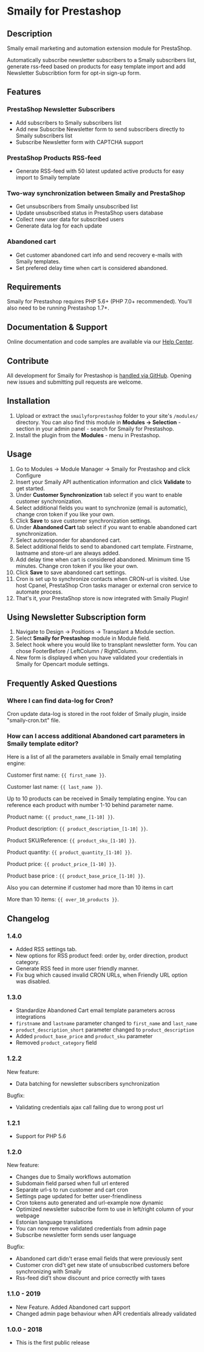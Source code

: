 # Smaily for Prestashop

## Description

Smaily email marketing and automation extension module for PrestaShop.

Automatically subscribe newsletter subscribers to a Smaily subscribers list, generate rss-feed based on products for easy template import and add Newsletter Subscribtion form for opt-in sign-up form.

## Features

### PrestaShop Newsletter Subscribers

- Add subscribers to Smaily subscribers list
- Add new Subscribe Newsletter form to send subscribers directly to Smaily subscribers list
- Subscribe Newsletter form with CAPTCHA support

### PrestaShop Products RSS-feed

- Generate RSS-feed with 50 latest updated active products for easy import to Smaily template

### Two-way synchronization between Smaily and PrestaShop

- Get unsubscribers from Smaily unsubscribed list
- Update unsubscribed status in PrestaShop users database
- Collect new user data for subscribed users
- Generate data log for each update

### Abandoned cart

- Get customer abandoned cart info and send recovery e-mails with Smaily templates.
- Set prefered delay time when cart is considered abandoned.

## Requirements

Smaily for Prestashop requires PHP 5.6+ (PHP 7.0+ recommended). You'll also need to be running Prestashop 1.7+.

## Documentation & Support

Online documentation and code samples are available via our [Help Center](http://help.smaily.com/en/support/home).

## Contribute

All development for Smaily for Prestashop is [handled via GitHub](https://github.com/sendsmaily/smaily-prestashop-module). Opening new issues and submitting pull requests are welcome.

## Installation

1. Upload or extract the `smailyforprestashop` folder to your site's `/modules/` directory. You can also find this module in **Modules -> Selection** - section in your admin panel - search for Smaily for Prestashop.
2. Install the plugin from the **Modules** - menu in Prestashop.

## Usage

1. Go to Modules -> Module Manager -> Smaily for Prestashop and click Configure
2. Insert your Smaily API authentication information and click **Validate** to get started.
3. Under **Customer Synchronization** tab select if you want to enable customer synchronization.
4. Select additional fields you want to synchronize (email is automatic), change cron token if you like your own.
5. Click **Save** to save customer synchronization settings.
6. Under **Abandoned Cart** tab select if you want to enable abandoned cart synchronization.
7. Select autoresponder for abandoned cart.
8. Select additional fields to send to abandoned cart template. Firstname, lastname and store-url are always added.
9. Add delay time when cart is considered abandoned. Minimum time 15 minutes. Change cron token if you like your own.
10. Click **Save** to save abandoned cart settings.
11. Cron is set up to synchronize contacts when CRON-url is visited. Use host Cpanel, PrestaShop Cron tasks manager or external cron service to automate process.
12. That's it, your PrestaShop store is now integrated with Smaily Plugin!

## Using Newsletter Subscription form

1. Navigate to Design -> Positions -> Transplant a Module section.
2. Select **Smaily for Prestashop** module in Module field.
3. Select hook where you would like to transplant newsletter form. You can chose FooterBefore / LeftColumn / RightColumn.
4. New form is displayed when you have validated your credentials in Smaily for Opencart module settings.

## Frequently Asked Questions

### Where I can find data-log for Cron?

Cron update data-log is stored in the root folder of Smaily plugin, inside "smaily-cron.txt" file.

### How can I access additional Abandoned cart parameters in Smaily template editor?

Here is a list of all the parameters available in Smaily email templating engine:

Customer first name: `{{ first_name }}`.

Customer last name: `{{ last_name }}`.

Up to 10 products can be received in Smaily templating engine. You can reference each product with number 1-10 behind parameter name.

Product name: `{{ product_name_[1-10] }}`.

Product description: `{{ product_description_[1-10] }}`.

Product SKU/Reference: `{{ product_sku_[1-10] }}`.

Product quantity: `{{ product_quantity_[1-10] }}`.

Product price: `{{ product_price_[1-10] }}`.

Product base price : `{{ product_base_price_[1-10] }}`.

Also you can determine if customer had more than 10 items in cart

More than 10 items: `{{ over_10_products }}`.

## Changelog

### 1.4.0

- Added RSS settings tab.
- New options for RSS product feed: order by, order direction, product category.
- Generate RSS feed in more user friendly manner.
- Fix bug which caused invalid CRON URLs, when Friendly URL option was disabled.

### 1.3.0

- Standardize Abandoned Cart email template parameters across integrations
- `firstname` and `lastname` parameter changed to `first_name` and `last_name`
- `product_description_short` parameter changed to `product_description`
- Added `product_base_price` and `product_sku` parameter
- Removed `product_category` field

### 1.2.2

New feature:
- Data batching for newsletter subscribers synchronization

Bugfix:
- Validating credentials ajax call failing due to wrong post url

### 1.2.1

- Support for PHP 5.6

### 1.2.0

New feature:

- Changes due to Smaily workflows automation
- Subdomain field parsed when full url entered
- Separate url-s to run customer and cart cron
- Settings page updated for better user-friendliness
- Cron tokens auto generated and url-example now dynamic
- Optimized newsletter subscribe form to use in left/right column of your webpage
- Estonian language translations
- You can now remove validated credentials from admin page
- Subscribe newsletter form sends user language

Bugfix:

- Abandoned cart didn't erase email fields that were previously sent
- Customer cron did't get new state of unsubscribed customers before synchronizing with Smaily
- Rss-feed did't show discount and price correctly with taxes

### 1.1.0 - 2019

- New Feature. Added Abandoned cart support
- Changed admin page behaviour when API credentials allready validated

### 1.0.0 - 2018

- This is the first public release
